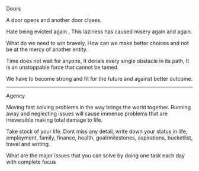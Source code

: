 Doors

A door opens and another door closes.

Hate being evicted again ,
This laziness has caused misery again and again.

What do we need to win bravely,
How can we make better choices and not be at the mercy of another entity. 

Time does not wait for anyone, 
It derials every single obstacle in its path, 
It is an unstoppable force that cannot be tamed.

We have to become strong and fit for the future and against better outcome.

---


Agency 

Moving fast solving problems in the way brings the world together.
Running away and neglecting issues will cause immense problems that are irreversible making total damage to life. 

Take stock of your life. Dont miss any detail, 
write down your status in life, employment,  family, finance, health, goal/milestones,  aspirations, bucketlist, travel and writing. 

What are the major issues that you can solve by doing one task each day with complete focus